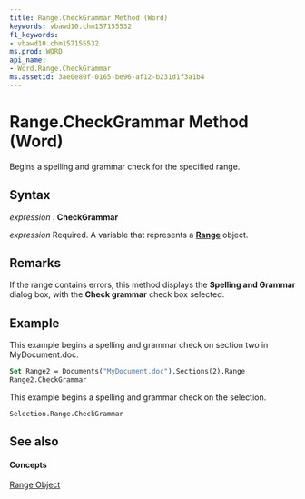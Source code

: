 ```yaml
---
title: Range.CheckGrammar Method (Word)
keywords: vbawd10.chm157155532
f1_keywords:
- vbawd10.chm157155532
ms.prod: WORD
api_name:
- Word.Range.CheckGrammar
ms.assetid: 3ae0e80f-0165-be96-af12-b231d1f3a1b4
---
```



# Range.CheckGrammar Method (Word)

Begins a spelling and grammar check for the specified range.


## Syntax

 _expression_ . **CheckGrammar**

 _expression_ Required. A variable that represents a **[Range](range-object-word.md)** object.


## Remarks

If the range contains errors, this method displays the  **Spelling and Grammar** dialog box, with the **Check grammar** check box selected.


## Example

This example begins a spelling and grammar check on section two in MyDocument.doc.


```vb
Set Range2 = Documents("MyDocument.doc").Sections(2).Range 
Range2.CheckGrammar
```

This example begins a spelling and grammar check on the selection.




```
Selection.Range.CheckGrammar
```


## See also


#### Concepts


[Range Object](range-object-word.md)


